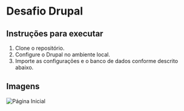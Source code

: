# Desafio Drupal

## Instruções para executar

1. Clone o repositório.
2. Configure o Drupal no ambiente local.
3. Importe as configurações e o banco de dados conforme descrito abaixo.

## Imagens

![Página Inicial](https://github.com/user-attachments/assets/f2e04d6e-fb27-49e9-b81d-bc7e4b77d6c0)
